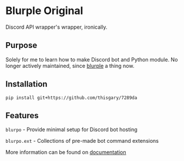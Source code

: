 # Blurple Original

Discord API wrapper's wrapper, ironically.

## Purpose

Solely for me to learn how to make Discord bot and Python module.
No longer actively maintained, since [blurple](https://thisgary.github.io/blurple) a thing now.

## Installation

    pip install git+https://github.com/thisgary/7289da

## Features

`blurpo` - Provide minimal setup for Discord bot hosting

`blurpo.ext` - Collections of pre-made bot command extensions

More information can be found on [documentation](https://github.com/thisgary/7289da/wiki/Documentation)
